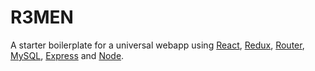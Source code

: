 # R3MEN

A starter boilerplate for a universal webapp using [React](https://reactjs.org/), [Redux](https://redux.js.org/), [Router](https://reacttraining.com/react-router/), [MySQL](https://www.mysql.com/), [Express](https://expressjs.com/) and [Node](https://nodejs.org/en/).
